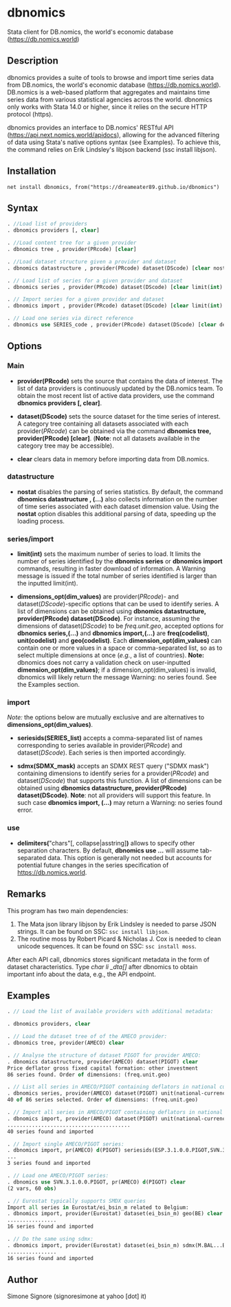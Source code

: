 # dbnomics
Stata client for DB.nomics, the world's economic database (https://db.nomics.world)

## Description

dbnomics provides a suite of tools to browse and import time series data from DB.nomics, the world's economic database (https://db.nomics.world). DB.nomics is a web-based platform that aggregates and maintains time series data from various statistical agencies across the world.  dbnomics only works with Stata 14.0 or higher, since it relies on the secure HTTP protocol (https).

dbnomics provides an interface to DB.nomics' RESTful API (https://api.next.nomics.world/apidocs), allowing for the advanced filtering of data using Stata's native options syntax (see Examples). To achieve this, the command relies on Erik Lindsley's libjson backend (ssc install libjson).

## Installation

`net install dbnomics, from("https://dreameater89.github.io/dbnomics")`

## Syntax

```Stata
. //Load list of providers
. dbnomics providers [, clear]

. //Load content tree for a given provider
. dbnomics tree , provider(PRcode) [clear]

. //Load dataset structure given a provider and dataset
. dbnomics datastructure , provider(PRcode) dataset(DScode) [clear nostat]

. // Load list of series for a given provider and dataset
. dbnomics series , provider(PRcode) dataset(DScode) [clear limit(int) dimensions_opt]

. // Import series for a given provider and dataset
. dbnomics import , provider(PRcode) dataset(DScode) [clear limit(int) seriesids(SERIES_list) sdmx(SDMX_mask) dimensions_opt]

. // Load one series via direct reference
. dbnomics use SERIES_code , provider(PRcode) dataset(DScode) [clear delimiter(char)]
```

## Options
### Main

- **provider(**PRcode**)** sets the source that contains the data of interest. The list of data providers is continuously updated by the DB.nomics team. To obtain the most recent list of active data providers, use the command **dbnomics providers [, clear]**.

- **dataset(**DScode**)** sets the source dataset for the time series of interest. A category tree containing all datasets associated with each provider(*PRcode*) can be obtained via the command **dbnomics tree, provider(PRcode) [clear]**. (**Note**: not all datasets available in the category tree may be accessible).

- **clear** clears data in memory before importing data from DB.nomics.

### datastructure 

- **nostat** disables the parsing of series statistics. By default, the command **dbnomics datastructure , (...)** also collects information on the number of time series associated with each dataset dimension value. Using the **nostat** option disables this additional parsing of data, speeding up the loading process.

### series/import

- **limit(**int**)** sets the maximum number of series to load. It limits the number of series identified by the **dbnomics series** or **dbnomics import** commands, resulting in faster download of information.  A Warning message is issued if the total number of series identified is larger than the inputted limit(int).

- **dimensions_opt(**dim_values**)** are provider(*PRcode*)- and dataset(*DScode*)-specific options that can be used to identify series. A list of dimensions can be obtained using **dbnomics datastructure, provider(PRcode) dataset(DScode)**.  For instance, assuming the dimensions of dataset(*DScode*) to be *freq.unit.geo*, accepted options for **dbnomics series,(...)** and **dbnomics import,(...)** are **freq(**codelist**)**, **unit(**codelist**)** and **geo(**codelist**)**.  Each **dimension_opt(**dim_values**)** can contain one or more values in a space or comma-separated list, so as to select multiple dimensions at once (*e.g.*, a list of countries).  **Note:** dbnomics does not carry a validation check on user-inputted **dimension_opt(**dim_values**)**; if a dimension_opt(dim_values) is invalid, dbnomics will likely return the message Warning: no series found. See the Examples section.

### import

*Note:* the options below are mutually exclusive and are alternatives to **dimensions_opt(**dim_values**)**.

- **seriesids(**SERIES_list**)** accepts a comma-separated list of names corresponding to series available in provider(*PRcode*) and dataset(*DScode*). Each series is then imported accordingly.

- **sdmx(**SDMX_mask**)** accepts an SDMX REST query ("SDMX mask") containing dimensions to identify series for a provider(*PRcode*) and dataset(*DScode*) that supports this function.  A list of dimensions can be obtained using **dbnomics datastructure, provider(PRcode) dataset(DScode)**. **Note**: not all providers will support this feature. In such case **dbnomics import, (...)** may return a Warning: no series found error.

### use

- **delimiters(**"chars"[, collapse\|asstring]**)** allows to specify other separation characters.  By default, **dbnomics use ...**  will assume tab-separated data.  This option is generally not needed but accounts for potential future changes in the series specification of https://db.nomics.world.

## Remarks

This program has two main dependencies:

1. The Mata json library libjson by Erik Lindsley is needed to parse JSON strings. It can be found on SSC: `ssc install libjson`.
2. The routine moss by Robert Picard & Nicholas J. Cox is needed to clean unicode sequences. It can be found on SSC: `ssc install moss`.

After each API call, dbnomics stores significant metadata in the form of dataset characteristics.  Type *char li _dta[]* after dbnomics to obtain important info about the data, e.g., the API endpoint.

## Examples

```Stata
. // Load the list of available providers with additional metadata:

. dbnomics providers, clear

. // Load the dataset tree of of the AMECO provider:
. dbnomics tree, provider(AMECO) clear

. // Analyse the structure of dataset PIGOT for provider AMECO:
. dbnomics datastructure, provider(AMECO) dataset(PIGOT) clear
Price deflator gross fixed capital formation: other investment
86 series found. Order of dimensions: (freq.unit.geo)

. // List all series in AMECO/PIGOT containing deflators in national currency:
. dbnomics series, provider(AMECO) dataset(PIGOT) unit(national-currency-2010-100) clear
40 of 86 series selected. Order of dimensions: (freq.unit.geo)

. // Import all series in AMECO/PIGOT containing deflators in national currency:
. dbnomics import, provider(AMECO) dataset(PIGOT) unit(national-currency-2010-100) clear
........................................
40 series found and imported

. // Import single AMECO/PIGOT series:
. dbnomics import, pr(AMECO) d(PIGOT) seriesids(ESP.3.1.0.0.PIGOT,SVN.3.1.0.0.PIGOT,LVA.3.1.99.0.PIGOT) clear
...
3 series found and imported

. // Load one AMECO/PIGOT series:
. dbnomics use SVN.3.1.0.0.PIGOT, pr(AMECO) d(PIGOT) clear
(2 vars, 60 obs)

. // Eurostat typically supports SMDX queries
Import all series in Eurostat/ei_bsin_m related to Belgium:
. dbnomics import, provider(Eurostat) dataset(ei_bsin_m) geo(BE) clear
................
16 series found and imported

. // Do the same using sdmx:
. dbnomics import, provider(Eurostat) dataset(ei_bsin_m) sdmx(M.BAL...BE) clear
................
16 series found and imported
```

## Author

Simone Signore (signoresimone at yahoo [dot] it)
